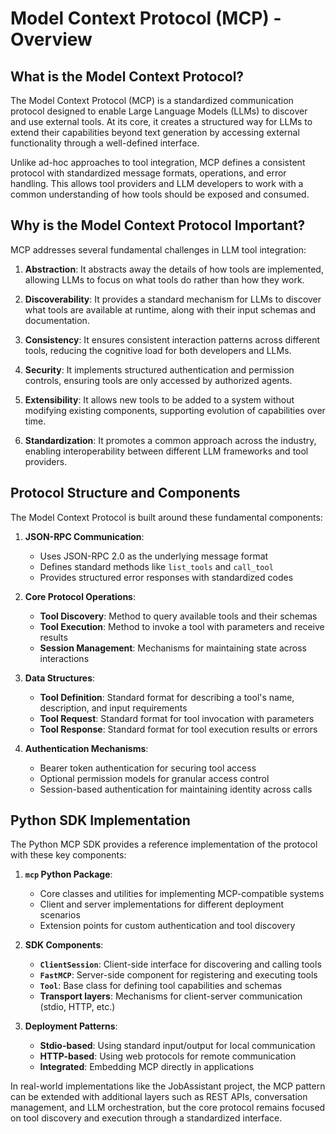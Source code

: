 # Model Context Protocol (MCP) - Overview

## What is the Model Context Protocol?

The Model Context Protocol (MCP) is a standardized communication protocol designed to enable Large Language Models (LLMs) to discover and use external tools. At its core, it creates a structured way for LLMs to extend their capabilities beyond text generation by accessing external functionality through a well-defined interface.

Unlike ad-hoc approaches to tool integration, MCP defines a consistent protocol with standardized message formats, operations, and error handling. This allows tool providers and LLM developers to work with a common understanding of how tools should be exposed and consumed.

## Why is the Model Context Protocol Important?

MCP addresses several fundamental challenges in LLM tool integration:

1. **Abstraction**: It abstracts away the details of how tools are implemented, allowing LLMs to focus on what tools do rather than how they work.

2. **Discoverability**: It provides a standard mechanism for LLMs to discover what tools are available at runtime, along with their input schemas and documentation.

3. **Consistency**: It ensures consistent interaction patterns across different tools, reducing the cognitive load for both developers and LLMs.

4. **Security**: It implements structured authentication and permission controls, ensuring tools are only accessed by authorized agents.

5. **Extensibility**: It allows new tools to be added to a system without modifying existing components, supporting evolution of capabilities over time.

6. **Standardization**: It promotes a common approach across the industry, enabling interoperability between different LLM frameworks and tool providers.

## Protocol Structure and Components

The Model Context Protocol is built around these fundamental components:

1. **JSON-RPC Communication**:
   - Uses JSON-RPC 2.0 as the underlying message format
   - Defines standard methods like `list_tools` and `call_tool`
   - Provides structured error responses with standardized codes

2. **Core Protocol Operations**:
   - **Tool Discovery**: Method to query available tools and their schemas
   - **Tool Execution**: Method to invoke a tool with parameters and receive results
   - **Session Management**: Mechanisms for maintaining state across interactions

3. **Data Structures**:
   - **Tool Definition**: Standard format for describing a tool's name, description, and input requirements
   - **Tool Request**: Standard format for tool invocation with parameters
   - **Tool Response**: Standard format for tool execution results or errors

4. **Authentication Mechanisms**:
   - Bearer token authentication for securing tool access
   - Optional permission models for granular access control
   - Session-based authentication for maintaining identity across calls

## Python SDK Implementation

The Python MCP SDK provides a reference implementation of the protocol with these key components:

1. **`mcp` Python Package**:
   - Core classes and utilities for implementing MCP-compatible systems
   - Client and server implementations for different deployment scenarios
   - Extension points for custom authentication and tool discovery

2. **SDK Components**:
   - **`ClientSession`**: Client-side interface for discovering and calling tools
   - **`FastMCP`**: Server-side component for registering and executing tools
   - **`Tool`**: Base class for defining tool capabilities and schemas
   - **Transport layers**: Mechanisms for client-server communication (stdio, HTTP, etc.)

3. **Deployment Patterns**:
   - **Stdio-based**: Using standard input/output for local communication
   - **HTTP-based**: Using web protocols for remote communication
   - **Integrated**: Embedding MCP directly in applications

In real-world implementations like the JobAssistant project, the MCP pattern can be extended with additional layers such as REST APIs, conversation management, and LLM orchestration, but the core protocol remains focused on tool discovery and execution through a standardized interface.
